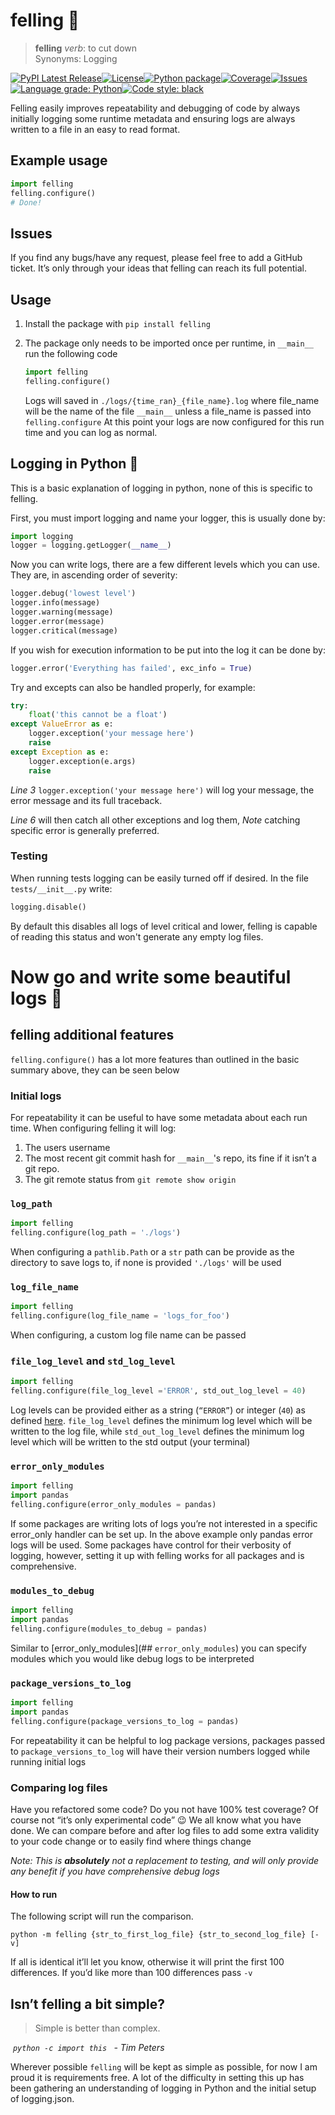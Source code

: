 # felling :evergreen_tree:

>  **felling** *verb*: to cut down  
> 	Synonyms: Logging

[![PyPI Latest Release](https://img.shields.io/pypi/v/felling.svg)](https://pypi.org/project/felling/)[![License](https://img.shields.io/github/license/this-josh/felling)](https://github.com/this-josh/felling/blob/main/LICENSE)[![Python package](https://github.com/this-josh/felling/actions/workflows/python-package.yml/badge.svg?branch=main)](https://github.com/this-josh/felling/actions/workflows/python-package.yml)[![Coverage](https://codecov.io/github/this-josh/felling/coverage.svg?branch=main)](https://codecov.io/gh/this-josh/felling)[![Issues](https://img.shields.io/github/issues/this-josh/felling)](https://github.com/this-josh/felling/issues)[![Language grade: Python](https://img.shields.io/lgtm/grade/python/g/this-josh/felling.svg?logo=lgtm&logoWidth=18)](https://lgtm.com/projects/g/this-josh/felling/context:python)[![Code style: black](https://img.shields.io/badge/code%20style-black-000000.svg)](https://github.com/psf/black)


Felling easily improves repeatability and debugging of code by always initially logging some runtime metadata and ensuring logs are always written to a file in an easy to read format.

## Example usage

```python
import felling
felling.configure()
# Done!
```

## Issues

If you find any bugs/have any request, please feel free to add a GitHub ticket. It’s only through your ideas that felling can reach its full potential.

## Usage

1. Install the package with `pip install felling`

2. The package only needs to be imported once per runtime, in ```__main__``` run the following code  
    ```python
    import felling
    felling.configure()
    ```
    Logs will saved in `./logs/{time_ran}_{file_name}.log` where file_name will be the name of the file ```__main__``` unless a file_name is passed into ```felling.configure```
    At this point your logs are now configured for this run time and you can log as normal.


## Logging in Python :snake:

This is a basic explanation of logging in python, none of this is specific to felling.

First, you must import logging and name your logger, this is usually done by:  


```python
import logging
logger = logging.getLogger(__name__)
```

Now you can write logs, there are a few different levels which you can use. They are, in ascending order of severity:
   ```python
   logger.debug('lowest level')
   logger.info(message)
   logger.warning(message)
   logger.error(message)
   logger.critical(message)
   ```
   If you wish for execution information to be put into the log it can be done by:
   ```python
   logger.error('Everything has failed', exc_info = True)
   ```

Try and excepts can also be handled properly, for example:
```python
try:
    float('this cannot be a float') 
except ValueError as e:
    logger.exception('your message here')
    raise
except Exception as e:
    logger.exception(e.args)
    raise
```
*Line 3* `logger.exception('your message here')` will log your message, the error message and its full traceback. 

*Line 6* will then catch all other exceptions and log them, *Note* catching specific error is generally preferred.

### Testing
When running tests logging can be easily turned off if desired. In the file `tests/__init__.py` write:
```python
logging.disable()
```
By default this disables all logs of level critical and lower, felling is capable of reading this status and won't generate any empty log files. 

# Now go and write some beautiful logs :sunrise_over_mountains:

## felling additional features

`felling.configure()` has a lot more features than outlined in the basic summary above, they can be seen below

### Initial logs

For repeatability it can be useful to have some metadata about each run time. When configuring felling it will log:

1. The users username
2. The most recent git commit hash for `__main__`'s repo, its fine if it isn’t a git repo.
3. The git remote status from `git remote show origin`

### `log_path`

```python
import felling
felling.configure(log_path = './logs')
```

When configuring a `pathlib.Path` or a `str` path can be provide as the directory to save logs to, if none is provided `'./logs'` will be used

### `log_file_name`

```python
import felling
felling.configure(log_file_name = 'logs_for_foo')
```

When configuring, a custom log file name can be passed

### `file_log_level` and `std_log_level`

```python
import felling
felling.configure(file_log_level ='ERROR', std_out_log_level = 40)
```

Log levels can be provided either as a string (`“ERROR”`) or integer (`40`) as defined [here](https://docs.python.org/3/library/logging.html#logging-levels). `file_log_level` defines the minimum log level which will be written to the log file, while `std_out_log_level` defines the minimum log level which will be written to the std output (your terminal)

### `error_only_modules`

```python
import felling
import pandas
felling.configure(error_only_modules = pandas)
```

If some packages are writing lots of logs you’re not interested in a specific error_only handler can be set up. In the above example only pandas error logs will be used. Some packages have control for their verbosity of logging, however, setting it up with felling works for all packages and is comprehensive. 

### `modules_to_debug`

```python
import felling
import pandas
felling.configure(modules_to_debug = pandas)
```

Similar to [error_only_modules](## `error_only_modules`) you can specify modules which you would like debug logs to be interpreted

### `package_versions_to_log`


```python
import felling
import pandas
felling.configure(package_versions_to_log = pandas)
```

For repeatability it can be helpful to log package versions, packages passed to `package_versions_to_log` will have their version numbers logged while running initial logs

### Comparing log files

Have you refactored some code? Do you not have 100% test coverage? Of course not “it’s only experimental code” :wink: We all know what you have done. We can compare before and after log files to add some extra validity to your code change or to easily find where things change

*Note:  This is **absolutely** not a replacement to testing, and will only provide any benefit if you have comprehensive debug logs* 

#### How to run

The following script will run the comparison.

```shell
python -m felling {str_to_first_log_file} {str_to_second_log_file} [-v]
```

If all is identical it’ll let you know, otherwise it will print the first 100 differences. If you’d like more than 100 differences pass `-v`

## Isn’t felling a bit simple?

> Simple is better than complex.

​	*`python -c import this ` - Tim Peters*

Wherever possible `felling` will be kept as simple as possible, for now I am proud it is requirements free. A lot of the difficulty in setting this up has been gathering an understanding of logging in Python and the initial setup of logging.json. 

